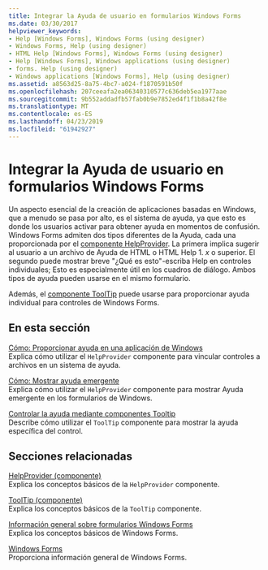```yaml
---
title: Integrar la Ayuda de usuario en formularios Windows Forms
ms.date: 03/30/2017
helpviewer_keywords:
- Help [Windows Forms], Windows Forms (using designer)
- Windows Forms, Help (using designer)
- HTML Help [Windows Forms], Windows Forms (using designer)
- Help [Windows Forms], Windows applications (using designer)
- forms. Help (using designer)
- Windows applications [Windows Forms], Help (using designer)
ms.assetid: a8563d25-8a75-4bc7-a024-f1870591b50f
ms.openlocfilehash: 207ceeafa2ea06340310577c636deb5ea1977aae
ms.sourcegitcommit: 9b552addadfb57fab0b9e7852ed4f1f1b8a42f8e
ms.translationtype: MT
ms.contentlocale: es-ES
ms.lasthandoff: 04/23/2019
ms.locfileid: "61942927"
---
```

# <a name="integrating-user-help-in-windows-forms"></a>Integrar la Ayuda de usuario en formularios Windows Forms
Un aspecto esencial de la creación de aplicaciones basadas en Windows, que a menudo se pasa por alto, es el sistema de ayuda, ya que esto es donde los usuarios activar para obtener ayuda en momentos de confusión. Windows Forms admiten dos tipos diferentes de la Ayuda, cada una proporcionada por el [componente HelpProvider](../controls/helpprovider-component-windows-forms.md). La primera implica sugerir al usuario a un archivo de Ayuda de HTML o HTML Help 1. *x* o superior. El segundo puede mostrar breve "¿Qué es esto"-escriba Help en controles individuales; Esto es especialmente útil en los cuadros de diálogo. Ambos tipos de ayuda pueden usarse en el mismo formulario.  
  
 Además, el [componente ToolTip](../controls/tooltip-component-windows-forms.md) puede usarse para proporcionar ayuda individual para controles de Windows Forms.  
  
## <a name="in-this-section"></a>En esta sección  
 [Cómo: Proporcionar ayuda en una aplicación de Windows](how-to-provide-help-in-a-windows-application.md)  
 Explica cómo utilizar el `HelpProvider` componente para vincular controles a archivos en un sistema de ayuda.  
  
 [Cómo: Mostrar ayuda emergente](how-to-display-pop-up-help.md)  
 Explica cómo utilizar el `HelpProvider` componente para mostrar Ayuda emergente en los formularios de Windows.  
  
 [Controlar la ayuda mediante componentes Tooltip](control-help-using-tooltips.md)  
 Describe cómo utilizar el `ToolTip` componente para mostrar la ayuda específica del control.  
  
## <a name="related-sections"></a>Secciones relacionadas  
 [HelpProvider (componente)](../controls/helpprovider-component-windows-forms.md)  
 Explica los conceptos básicos de la `HelpProvider` componente.  
  
 [ToolTip (componente)](../controls/tooltip-component-windows-forms.md)  
 Explica los conceptos básicos de la `ToolTip` componente.  
  
 [Información general sobre formularios Windows Forms](../windows-forms-overview.md)  
 Explica los conceptos básicos de Windows Forms.  
  
 [Windows Forms](../index.md)  
 Proporciona información general de Windows Forms.
